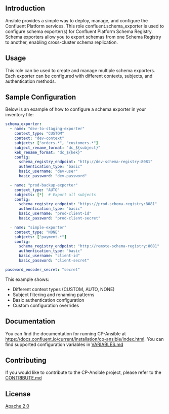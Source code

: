## Introduction

Ansible provides a simple way to deploy, manage, and configure the Confluent Platform services.
This role confluent.schema_exporter is used to configure schema exporter(s) for Confluent Platform Schema Registry.
Schema exporters allow you to export schemas from one Schema Registry to another, enabling cross-cluster schema replication.

## Usage

This role can be used to create and manage multiple schema exporters. Each exporter can be configured with different contexts, subjects, and authentication methods.

## Sample Configuration

Below is an example of how to configure a schema exporter in your inventory file:

```yaml
schema_exporter:
  - name: "dev-to-staging-exporter"
    context_type: "CUSTOM"
    context: "dev-context"
    subjects: ["orders.*", "customers.*"]
    subject_rename_format: "dc_${subject}"
    kek_rename_format: "dc_${kek}"
    config:
      schema_registry_endpoint: "http://dev-schema-registry:8081"
      authentication_type: "basic"
      basic_username: "dev-user"
      basic_password: "dev-password"

  - name: "prod-backup-exporter"
    context_type: "AUTO"
    subjects: [*]  # Export all subjects
    config:
      schema_registry_endpoint: "https://prod-schema-registry:8081"
      authentication_type: "basic"
      basic_username: "prod-client-id"
      basic_password: "prod-client-secret"

  - name: "simple-exporter"
    context_type: "NONE"
    subjects: ["payment.*"]
    config:
      schema_registry_endpoint: "http://remote-schema-registry:8081"
      authentication_type: "basic"
      basic_username: "client-id"
      basic_password: "client-secret"

password_encoder_secret: "secret"
```

This example shows:
- Different context types (CUSTOM, AUTO, NONE)
- Subject filtering and renaming patterns
- Basic authentication configuration
- Custom configuration overrides

## Documentation

You can find the documentation for running CP-Ansible at https://docs.confluent.io/current/installation/cp-ansible/index.html.
You can find supported configuration variables in [VARIABLES.md](docs/VARIABLES.md)

## Contributing

If you would like to contribute to the CP-Ansible project, please refer to the [CONTRIBUTE.md](docs/CONTRIBUTING.md)

## License

[Apache 2.0](docs/LICENSE.md)
